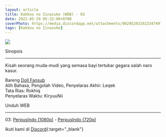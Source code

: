 ```yaml
---
layout: article
title: Kakkou no Iinazuke (WEB) - 03
date: 2022-05-29 05:32:00+0700
coverPhoto: https://media.discordapp.net/attachments/902952031923347497/980061735434207242/unknown.png
tags: [Kakkou no Iinazuke]
---
```


![](https://media.discordapp.net/attachments/902952031923347497/980061735434207242/unknown.png)

Sinopsis

---
Kisah seorang muda-mudi yang semasa bayi tertukar gegara salah naro kasur.

Bareng [Doll Fansub](https://www.perpusindo.info/user/Leqek)
<br>
Alih Bahasa, Pengolah Video, Penyelaras Akhir: Leqek
<br>
Tata Rias: Rokhiq
<br>
Penyelaras Waktu: KiryuuNii

Unduh WEB

---
03: [PerpusIndo (1080p)](https://www.perpusindo.info/berkas/aKxGKFEd) - [PerpusIndo (720p)](https://www.perpusindo.info/berkas/HrIyzN02)

Ikuti kami di [Discord](https://discord.gg/8QeuePwYgV){:target="_blank"}

